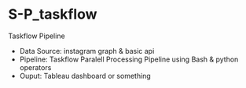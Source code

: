 # S-P_taskflow

Taskflow Pipeline
-  Data Source: instagram graph & basic api
-  Pipeline: Taskflow Paralell Processing Pipeline using Bash & python operators
-  Ouput: Tableau dashboard or something
